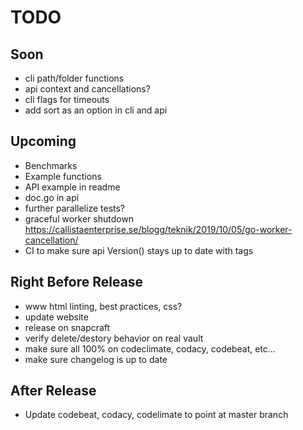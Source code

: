 # TODO

## Soon

- cli path/folder functions
- api context and cancellations?
- cli flags for timeouts
- add sort as an option in cli and api

## Upcoming

- Benchmarks
- Example functions
- API example in readme
- doc.go in api
- further parallelize tests?
- graceful worker shutdown <https://callistaenterprise.se/blogg/teknik/2019/10/05/go-worker-cancellation/>
- CI to make sure api Version() stays up to date with tags

## Right Before Release

- www html linting, best practices, css?
- update website
- release on snapcraft
- verify delete/destory behavior on real vault
- make sure all 100% on codeclimate, codacy, codebeat, etc...
- make sure changelog is up to date

## After Release

- Update codebeat, codacy, codelimate to point at master branch
